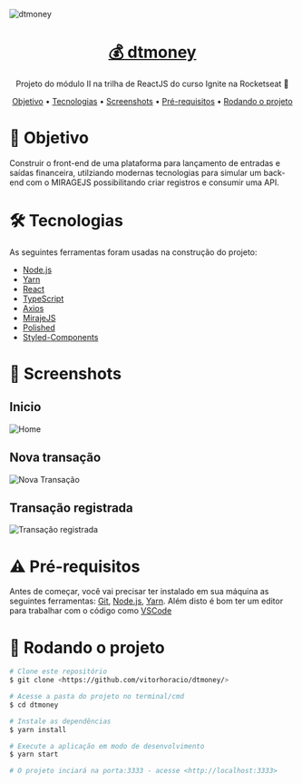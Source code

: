 ![dtmoney](https://i.imgur.com/DD0YDBB.jpg "dtmoney")

<h1 align="center">
    <a href="https://www.figma.com/file/iLFkm80Hm9YeC0lMuasNFN/dtmoney-Ignite?node-id=5154%3A131">💰 dtmoney</a>
</h1>
<p align="center">Projeto do módulo II na trilha de ReactJS do curso Ignite na Rocketseat 🚀</p>
<p align="center">
 <a href="https://github.com/vitorhoracio/dtmoney/blob/main/README.md#-objetivo">Objetivo</a> • <a href="https://github.com/vitorhoracio/dtmoney/blob/main/README.md#-tecnologias">Tecnologias</a> • <a href="https://github.com/vitorhoracio/dtmoney/blob/main/README.md#-screenshots">Screenshots</a> • <a href="https://github.com/vitorhoracio/dtmoney/blob/main/README.md#%EF%B8%8F-pr%C3%A9-requisitos">Pré-requisitos</a> • <a href="https://github.com/vitorhoracio/dtmoney/blob/main/README.md#-rodando-o-projeto">Rodando o projeto</a>
</p>

# 📑 Objetivo

Construir o front-end de uma plataforma para lançamento de entradas e saídas financeira, utilziando modernas tecnologias para simular um back-end com o MIRAGEJS possibilitando criar registros e consumir uma API.

# 🛠 Tecnologias

As seguintes ferramentas foram usadas na construção do projeto:

- [Node.js](https://nodejs.org/en/)
- [Yarn](https://yarnpkg.com/)
- [React](https://pt-br.reactjs.org/)
- [TypeScript](https://www.typescriptlang.org/)
- [Axios](https://axios-http.com/ptbr/docs/intro)
- [MirajeJS](https://miragejs.com/)
- [Polished](https://polished.js.org/)
- [Styled-Components](https://styled-components.com/)

# 📸 Screenshots

## Inicio
![Home](https://i.imgur.com/FU3Cs1W.png)
## Nova transação
![Nova Transação](https://i.imgur.com/3U2GsXc.png "Nova Transação")
## Transação registrada
![Transação registrada](https://i.imgur.com/3D21YBr.png "Transação registrada")

# ⚠️ Pré-requisitos

Antes de começar, você vai precisar ter instalado em sua máquina as seguintes ferramentas:
[Git](https://git-scm.com), [Node.js](https://nodejs.org/en/), [Yarn](https://yarnpkg.com/). 
Além disto é bom ter um editor para trabalhar com o código como [VSCode](https://code.visualstudio.com/)

# 🎲 Rodando o projeto

```bash
# Clone este repositório
$ git clone <https://github.com/vitorhoracio/dtmoney/>

# Acesse a pasta do projeto no terminal/cmd
$ cd dtmoney

# Instale as dependências
$ yarn install

# Execute a aplicação em modo de desenvolvimento
$ yarn start

# O projeto inciará na porta:3333 - acesse <http://localhost:3333>
```
